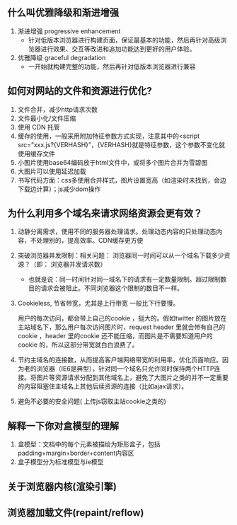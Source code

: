 ## 什么叫优雅降级和渐进增强 

1. 渐进增强 progressive enhancement
   - 针对低版本浏览器进行构建页面，保证最基本的功能，然后再针对高级浏览器进行效果、交互等改进和追加功能达到更好的用户体验。
2. 优雅降级 graceful degradation
   - 一开始就构建完整的功能，然后再针对低版本浏览器进行兼容 

## 如何对网站的文件和资源进行优化?

1. 文件合并，减少http请求次数
2. 文件最小化/文件压缩
3. 使用 CDN 托管
4. 缓存的使用，一般采用附加特征参数方式实现，注意其中的<script src=”xxx.js?{VERHASH}”，{VERHASH}就是特征参数，这个参数不变化就使用缓存文件
5. 小图片使用base64编码放于html文件中，或将多个图片合并为雪碧图
6. 大图片可以使用延迟加载
7. 书写代码方面：css多使用合并样式，图片设置宽高（如渲染时未找到，会边下载边计算）；js减少dom操作

## 为什么利用多个域名来请求网络资源会更有效？

1. 动静分离需求，使用不同的服务器处理请求。处理动态内容的只处理动态内容，不处理别的，提高效率。CDN缓存更方便

2. 突破浏览器并发限制：相关问题： 浏览器同一时间可以从一个域名下载多少资源？（即： 浏览器并发请求数）

   - 也就是说：同一时间针对同一域名下的请求有一定数量限制。超过限制数目的请求会被阻止。不同浏览器这个限制的数目不一样。

3. Cookieless, 节省带宽，尤其是上行带宽 一般比下行要慢。

   用户的每次访问，都会带上自己的cookie ，挺大的。假如twitter 的图片放在主站域名下，那么用户每次访问图片时，request header 里就会带有自己的cookie ，header 里的cookie 还不能压缩，而图片是不需要知道用户的cookie 的，所以这部分带宽就白白浪费了。

4. 节约主域名的连接数，从而提高客户端网络带宽的利用率，优化页面响应。因为老的浏览器（IE6是典型），针对同一个域名只允许同时保持两个HTTP连接。将图片等资源请求分配到其他域名上，避免了大图片之类的并不一定重要的内容阻塞住主域名上其他后续资源的连接（比如ajax请求）。

5. 避免不必要的安全问题( 上传js窃取主站cookie之类的)

## 解释一下你对盒模型的理解

1. 盒模型：文档中的每个元素被描绘为矩形盒子，包括padding+margin+border+content内容区
2. 盒子模型分为标准模型与ie模型

## 



## 关于浏览器内核(渲染引擎)

## 浏览器加载文件(repaint/reflow)